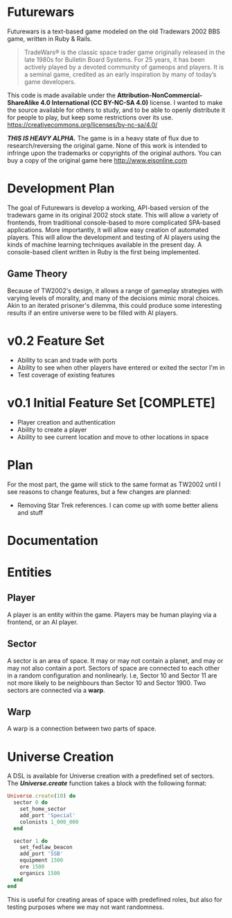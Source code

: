 # Futurewars

Futurewars is a text-based game modeled on the old Tradewars 2002 BBS game, written in Ruby & Rails.

> TradeWars® is the classic space trader game originally released in the 
> late 1980s for Bulletin Board Systems. For 25 years, it has been 
> actively played by a devoted community of gameops and players. It is a 
> seminal game, credited as an early inspiration by many of today’s game
> developers.

This code is made available under the **Attribution-NonCommercial-ShareAlike 4.0 International (CC BY-NC-SA 4.0)** license. I wanted to make the source available for others to study, and to be able to openly distribute it for people to play, but keep some restrictions over its use. https://creativecommons.org/licenses/by-nc-sa/4.0/

***THIS IS HEAVY ALPHA.*** The game is in a heavy state of flux due to research/reversing the original game. None of this work is intended to infringe upon the trademarks or copyrights of the original authors. You can buy a copy of the original game here http://www.eisonline.com

# Development Plan

The goal of Futurewars is develop a working, API-based version of the tradewars game in its original 2002 stock state. This will allow a variety of frontends, from traditional console-based to more complicated SPA-based applications. More importantly, it will allow easy creation of automated players. This will allow the development and testing of AI players using the kinds of machine learning techniques available in the present day. A console-based client written in Ruby is the first being implemented.

## Game Theory
Because of TW2002's design, it allows a range of gameplay strategies with varying levels of morality, and many of the decisions mimic moral choices. Akin to an iterated prisoner's dilemma, this could produce some interesting results if an entire universe were to be filled with AI players.

# v0.2 Feature Set
* Ability to scan and trade with ports
* Ability to see when other players have entered or exited the sector I'm in
* Test coverage of existing features

# v0.1 Initial Feature Set [COMPLETE]
* Player creation and authentication
* Ability to create a player
* Ability to see current location and move to other locations in space

# Plan
For the most part, the game will stick to the same format as TW2002 until I see reasons to change features, but a few changes are planned:
* Removing Star Trek references. I can come up with some better aliens and stuff

# Documentation

# Entities
## Player
A player is an entity within the game. Players may be human playing via a frontend, or an AI player.
## Sector
A sector is an area of space. It may or may not contain a planet, and may or may not also contain a port. Sectors of space are connected to each other in a random configuration and nonlinearly. I.e, Sector 10 and Sector 11 are not more likely to be neighbours than Sector 10 and Sector 1900. Two sectors are connected via a **warp**.
## Warp
A warp is a connection between two parts of space.

# Universe Creation
A DSL is available for Universe creation with a predefined set of sectors. The ***Universe.create*** function takes a block with the following format:

```ruby
Universe.create(10) do
  sector 0 do
    set_home_sector
    add_port 'Special'
    colonists 1_000_000
  end

  sector 1 do
    set_fedlaw_beacon
    add_port 'SSB'
    equipment 1500
    ore 1500
    organics 1500
  end
end
```
This is useful for creating areas of space with predefined roles, but also for testing purposes where we may not want randomness.